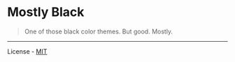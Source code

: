 # Mostly Black

> One of those black color themes. But good. Mostly.

---

License - [MIT](https://github.com/vberlier/mostly-black/blob/main/LICENSE)
